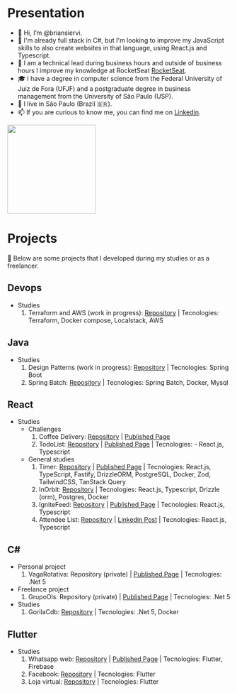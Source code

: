 # Presentation

- 👋 Hi, I’m @briansiervi.
- 👀 I'm already full stack in C#, but I'm looking to improve my JavaScript skills to also create websites in that language, using React.js and Typescript.
- 🌱 I am a technical lead during business hours and outside of business hours I improve my knowledge at RocketSeat [RocketSeat](https://www.rocketseat.com.br/).
- :mortar_board: I have a degree in computer science from the Federal University of Juiz de Fora (UFJF) and a postgraduate degree in business management from the University of São Paulo (USP).
- :house_with_garden: I live in São Paulo (Brazil 🇧🇷).
- 📫 If you are curious to know me, you can find me on [Linkedin](https://www.linkedin.com/in/briansiervi/).

<a href="https://github.com/anuraghazra/github-readme-stats">
  <img height=200 align="center" src="https://github-readme-stats.vercel.app/api/top-langs?username=briansiervi&layout=compact&langs_count=10&card_width=320&theme=tokyonight&exclude_repo=rest-api-sections,Dantec,course851555,introToVue,SAFE-Dojo,MonthlyPayment,briansiervi.github.io" />
</a>

# Projects
:page_with_curl: Below are some projects that I developed during my studies or as a freelancer.

## Devops
  - Studies
    1. Terraform and AWS (work in progress): [Repository](https://github.com/briansiervi/devops01) | Tecnologies: Terraform, Docker compose, Localstack, AWS

## Java  
  - Studies
    1. Design Patterns (work in progress): [Repository](https://github.com/briansiervi/design-patterns) | Tecnologies: Spring Boot
    2. Spring Batch: [Repository](https://github.com/briansiervi/spring-batch) | Tecnologies: Spring Batch, Docker, Mysql

## React
  - Studies
    - Challenges
      1. Coffee Delivery: [Repository](https://github.com/briansiervi/nivel02-coffee-delivery) | [Published Page](https://briansiervi.github.io/nivel02-coffee-delivery/)
      1. TodoList: [Repository](https://github.com/briansiervi/nivel01-todo-list) | [Published Page](https://briansiervi.github.io/nivel01-todo-list/) | Tecnologies: - React.js, Typescript
    - General studies    
      1. Timer: [Repository](https://github.com/briansiervi/nivel02-ignite-timer/issues/1) | [Published Page](https://briansiervi.github.io/nivel02-ignite-timer/) | Tecnologies: React.js, TypeScript, Fastify, DrizzleORM, PostgreSQL, Docker, Zod, TailwindCSS, TanStack Query
      1. InOrbit: [Repository](https://github.com/briansiervi/nlw-pocket-javascript) | Tecnologies: React.js, Typescript, Drizzle (orm), Postgres, Docker
      1. IgniteFeed: [Repository](https://github.com/briansiervi/igniteFeed) | [Published Page](https://briansiervi.github.io/igniteFeed/) | Tecnologies: React.js, Typescript  
      1. Attendee List: [Repository](https://github.com/briansiervi/nlw-2024-unite-pass-in-web) | [Linkedin Post](https://www.linkedin.com/posts/activity-7181485576825556993-KAa9) | Tecnologies: React.js, Typescript

## C#
  - Personal project
    1. VagaRotativa: Repository (private) | [Published Page](http://vagarotativa.azurewebsites.net/) | Tecnologies: .Net 5
  - Freelance project
    1. GrupoOls: Repository (private) | [Published Page](https://grupools.azurewebsites.net/) | Tecnologies: .Net 5
  - Studies
    1. GorilaCdb: [Repository](https://github.com/briansiervi/gorila-cdb) | Tecnologies: .Net 5, Docker
## Flutter
  - Studies
    1. Whatsapp web: [Repository](https://github.com/briansiervi/udemy-flutter) | [Published Page](https://whatsappweb-e3c47.web.app/) | Tecnologies: Flutter, Firebase
    1. Facebook: [Repository](https://github.com/briansiervi/udemy_flutter2_facebook_interface) | Tecnologies: Flutter
    1. Loja virtual: [Repository](https://github.com/briansiervi/udemy_flutter2_web) | Tecnologies: Flutter

<!---
briansiervi/briansiervi is a ✨ special ✨ repository because its `README.md` (this file) appears on your GitHub profile.
You can click the Preview link to take a look at your changes.

Icons: https://gist.github.com/rxaviers/7360908
--->
